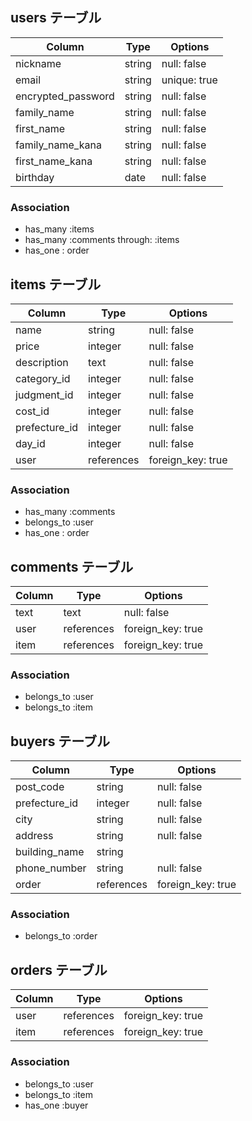 ## users テーブル

| Column              | Type      | Options      |
| ------------------- | --------- | ------------ |
| nickname            | string    | null: false  |
| email               | string    | unique: true |
| encrypted_password  | string    | null: false  |
| family_name         | string    | null: false  |
| first_name          | string    | null: false  |
| family_name_kana    | string    | null: false  |
| first_name_kana     | string    | null: false  |
| birthday            | date      | null: false  |

### Association
- has_many :items
- has_many :comments through: :items
- has_one : order


## items テーブル

| Column         | Type       | Options           |
| -------------- | ---------- | ------------------|
| name           | string     | null: false       |
| price          | integer    | null: false       |
| description    | text       | null: false       |
| category_id    | integer    | null: false       |
| judgment_id    | integer    | null: false       |
| cost_id        | integer    | null: false       |
| prefecture_id  | integer    | null: false       |
| day_id         | integer    | null: false       |
| user           | references | foreign_key: true |

### Association
- has_many :comments
- belongs_to :user
- has_one : order


## comments テーブル

| Column      | Type       | Options             |
| ----------- | ---------- | --------------------|
| text        | text       |  null: false        |
| user        | references |  foreign_key: true  |
| item        | references |  foreign_key: true  |

### Association
- belongs_to :user
- belongs_to :item

## buyers テーブル

| Column            | Type       | Options             |
| ----------------- | ---------- | --------------------|
| post_code         | string     | null: false         |
| prefecture_id     | integer    | null: false         |
| city              | string     | null: false         |
| address           | string     | null: false         |
| building_name     | string     |                     |
| phone_number      | string     | null: false         |
| order             | references |  foreign_key: true  |

### Association
- belongs_to :order

## orders テーブル

| Column      | Type       | Options             |
| ----------- | ---------- | --------------------|
| user        | references |  foreign_key: true  |
| item        | references |  foreign_key: true  |

### Association
- belongs_to :user
- belongs_to :item
- has_one :buyer